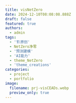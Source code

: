 ```yaml
---
title: visNetZero
date: 2024-12-10T08:08:08.888Z
draft: false
featured: true
authors:
  - admin
tags:
  - '🏗原创'
  - NetZero净零
  - '预测建模'
  - 'AI能力'
  - theme_NetZero
  - 'theme_creations'
categories:
  - project
  - portfolio
image:
  filename: prj-visCEADs.webp
  preview_only: true
---
```


